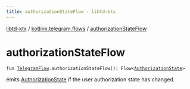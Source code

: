 ```yaml
---
title: authorizationStateFlow - libtd-ktx
---
```


[libtd-ktx](../index.html) / [kotlinx.telegram.flows](index.html) / [authorizationStateFlow](./authorization-state-flow.html)

# authorizationStateFlow

`fun `[`TelegramFlow`](../kotlinx.telegram.core/-telegram-flow/index.html)`.authorizationStateFlow(): Flow<`[`AuthorizationState`](https://tdlibx.github.io/td/docs/org/drinkless/td/libcore/telegram/TdApi.AuthorizationState.html)`>`

emits [AuthorizationState](https://tdlibx.github.io/td/docs/org/drinkless/td/libcore/telegram/TdApi.AuthorizationState.html) if the user authorization state has changed.

